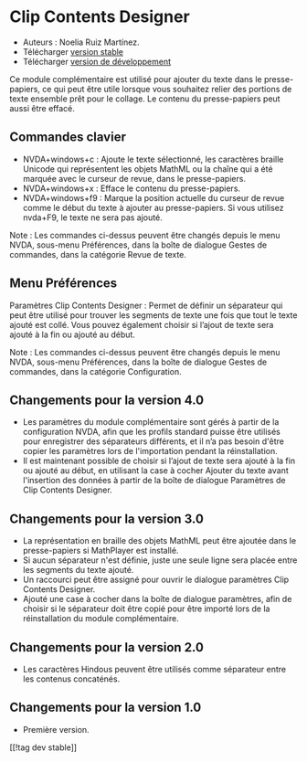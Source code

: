 # Clip Contents Designer #
*   Auteurs : Noelia Ruiz Martínez.
*   Télécharger [version stable][1]
*   Télécharger [version de développement][2]

Ce module complémentaire est utilisé pour ajouter du texte dans le
presse-papiers, ce qui peut être utile lorsque vous souhaitez relier des
portions de texte ensemble prêt pour le collage. Le contenu du
presse-papiers peut aussi être effacé.

## Commandes clavier ##
*   NVDA+windows+c : Ajoute le texte sélectionné, les caractères braille
    Unicode qui représentent les objets MathML ou la chaîne qui a été
    marquée avec le curseur de revue, dans le presse-papiers.
*   NVDA+windows+x : Efface le contenu du presse-papiers.
*   NVDA+windows+f9 : Marque la position actuelle du curseur de revue comme
    le début du texte à ajouter au presse-papiers. Si vous utilisez nvda+F9,
    le texte ne sera pas ajouté.

Note : Les commandes ci-dessus peuvent être changés depuis le menu NVDA,
sous-menu Préférences, dans la boîte de dialogue Gestes de commandes, dans
la catégorie Revue de texte.

## Menu Préférences ##
Paramètres Clip Contents Designer : Permet de définir un séparateur qui peut être utilisé pour trouver les segments de texte une fois que tout le texte ajouté est collé.
Vous pouvez également choisir si l’ajout de texte sera ajouté à la fin ou ajouté au début.

Note : Les commandes ci-dessus peuvent être changés depuis le menu NVDA,
sous-menu Préférences, dans la boîte de dialogue Gestes de commandes, dans
la catégorie Configuration.

## Changements pour la version 4.0 ##
*   Les paramètres du module complémentaire sont gérés à partir de la
    configuration NVDA, afin que les profils standard puisse être utilisés
    pour enregistrer des séparateurs différents, et il n’a pas besoin d'être
    copier les paramètres lors de l'importation pendant la réinstallation.
*   Il est maintenant possible de choisir si l’ajout de texte sera ajouté à
    la fin ou ajouté au début, en utilisant la case à cocher Ajouter du
    texte avant l'insertion des données à partir de la boîte de dialogue
    Paramètres de Clip Contents Designer.

## Changements pour la version 3.0 ##
*   La représentation en braille des objets MathML peut être ajoutée dans le
    presse-papiers si MathPlayer est installé.
*   Si aucun séparateur n'est définie, juste une seule ligne sera placée
    entre les segments du texte ajouté.
*   Un raccourci peut être assigné pour ouvrir le dialogue paramètres Clip
    Contents Designer.
*   Ajouté une case à cocher dans la boîte de dialogue paramètres, afin de
    choisir si le séparateur doit être copié pour être importé lors de la
    réinstallation du module complémentaire.

## Changements pour la version 2.0 ##
*   Les caractères Hindous peuvent être utilisés comme séparateur entre les
    contenus concaténés.

## Changements pour la version 1.0 ##
*   Première version.

[[!tag dev stable]]

[1]: http://addons.nvda-project.org/files/get.php?file=ccd

[2]: http://addons.nvda-project.org/files/get.php?file=ccd-dev
